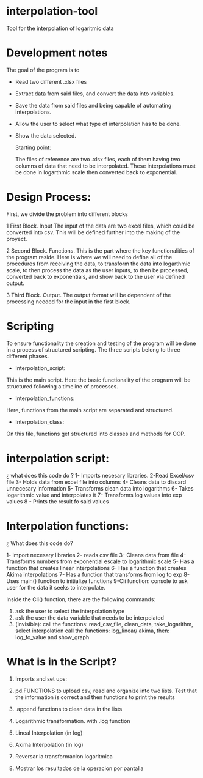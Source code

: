 # interpolation-tool
Tool for the interpolation of logaritmic data

# Development notes 

The goal of the program is to 

- Read two different .xlsx files
- Extract data from said files, and convert the data into variables.
- Save the data from said files and being capable of automating interpolations.
- Allow the user to select what type of interpolation has to be done. 
- Show the data selected.

  Starting point:

  The files of reference are two .xlsx files, each of them having two columns of data that need to be interpolated. These interpolations must be done in logarthmic scale then converted back to exponential.  

# Design Process:
First, we divide the problem into different blocks

1 First Block. Input
The input of the data are two excel files, which could be converted into csv. This will be defined further into the making of the proyect. 

2 Second Block. Functions. 
This is the part where the key functionalities of the program reside. 
Here is where we will need to define all of the procedures from receiving the data, to transform the data into logarthmic scale, to then process the data as the user inputs, to then be processed, converted back to exponentials, and show back to the user via defined output. 

3 Third Block. Output. 
The output format will be dependent of the processing needed for the input in the first block. 

# Scripting 

To ensure functionality the creation and testing of the program will be done in a process of structured scripting. The three scripts belong to three different phases. 

- Interpolation_script:

This is the main script. Here the basic functionality of the program will be structured following a timeline of processes. 

- Interpolation_functions:

Here, functions from the main script are separated and structured. 

- Interpolation_class:

On this file, functions get structured into classes and methods for OOP.
  

# interpolation script: 
¿ what does this code do ? 
1- Imports necesary libraries.
2-Read Excel/csv file
3- Holds data from excel file into columns 
4- Cleans data to discard unnecesary information
5- Transforms clean data into logarithms 
6- Takes logarithmic value and interpolates it 
7- Transforms log values into exp values 
8 - Prints the result fo said values 

# Interpolation functions: 
¿ What does this code do?

1- import necesary libraries
2- reads csv file
3- Cleans data from file
4- Transforms numbers from exponential escale to logarithmic scale
5- Has a function that creates linear interpolations 
6- Has a function that creates Akima interpolations
7- Has a function that transforms from log to exp 
8- Uses main() function to initialize functions
9-Cli function: console to ask user for the data it seeks to interpolate.

Inside the Cli() function, there are the following commands: 
1. ask the user to select the interpolation type 
2. ask the user the data variable that needs to be interpolated
3. (invisible):
   call the functions: read_csv_file, clean_data, take_logarithm, select interpolation
   call the functions: log_linear/ akima,
   then: log_to_value and show_graph 

# What is in the Script? 

1. Imports and set ups:

2. pd.FUNCTIONS to upload csv, read and organize into two lists. Test that the information is correct and then functions to print the results
3. .append functions to clean data in the lists
4. Logarithmic transformation. with .log function
5. Lineal Interpolation (in log)
6. Akima Interpolation (in log)
7. Reversar la transformacion logaritmica
8. Mostrar los resultados de la operacion por pantalla

